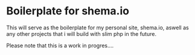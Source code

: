 # Boilerplate for shema.io

This will serve as the boilerplate for my personal site, shema.io, aswell as any other projects that i will build with slim php in the future. 

Please note that this is a work in progres....
